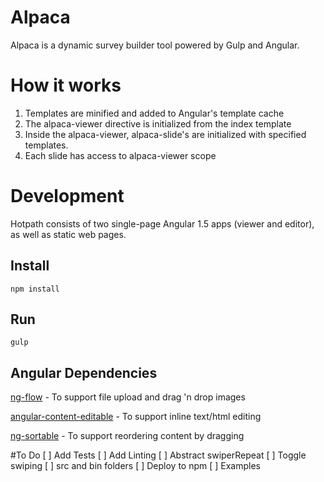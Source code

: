 # Alpaca

Alpaca is a dynamic survey builder tool powered by Gulp and Angular.

# How it works

1. Templates are minified and added to Angular's template cache
2. The alpaca-viewer directive is initialized from the index template
3. Inside the alpaca-viewer, alpaca-slide's are initialized with specified templates.
4. Each slide has access to alpaca-viewer scope

# Development

Hotpath consists of two single-page Angular 1.5 apps (viewer and editor), as well as static web pages.

## Install
   `npm install`

## Run
   `gulp`

## Angular Dependencies

[ng-flow](https://github.com/flowjs/ng-flow) - To support file upload and drag 'n drop images

[angular-content-editable](https://github.com/codekraft-studio/angular-content-editable) - To support inline text/html editing

[ng-sortable](https://github.com/a5hik/ng-sortable) - To support reordering content by dragging

#To Do
[ ] Add Tests
[ ] Add Linting
[ ] Abstract swiperRepeat
[ ] Toggle swiping
[ ] src and bin folders
[ ] Deploy to npm
[ ] Examples